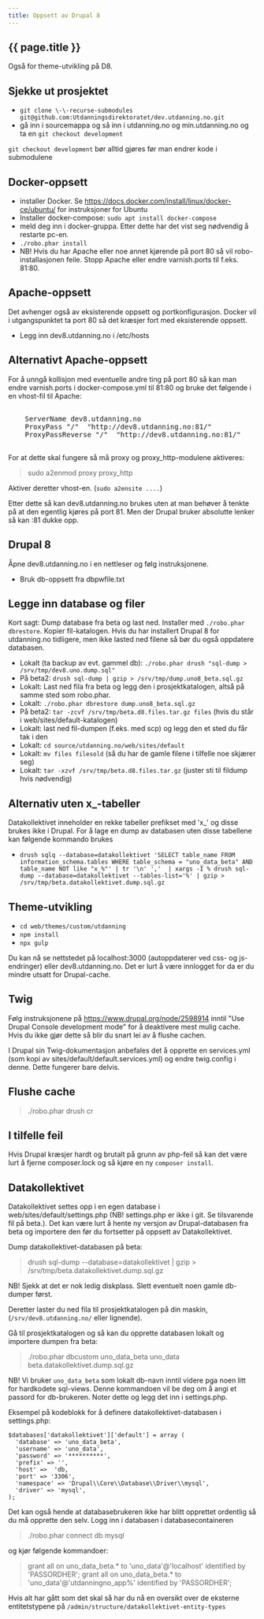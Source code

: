 ```yaml
---
title: Oppsett av Drupal 8
---
```


## {{ page.title }}

Også for theme-utvikling på D8.

## Sjekke ut prosjektet

- `git clone \-\-recurse-submodules git@github.com:Utdanningsdirektoratet/dev.utdanning.no.git`
- gå inn i sourcemappa og så inn i utdanning.no og min.utdanning.no og ta en `git checkout development`

`git checkout development` bør alltid gjøres før man endrer kode i submodulene


## Docker-oppsett

- installer Docker. Se https://docs.docker.com/install/linux/docker-ce/ubuntu/ for instruksjoner for Ubuntu
- Installer docker-compose: `sudo apt install docker-compose`
- meld deg inn i docker-gruppa. Etter dette har det vist seg nødvendig å restarte pc-en.
- `./robo.phar install`
- NB! Hvis du har Apache eller noe annet kjørende på port 80 så vil robo-installasjonen feile. Stopp Apache eller endre varnish.ports til f.eks. 81:80.


## Apache-oppsett

Det avhenger også av eksisterende oppsett og portkonfigurasjon. Docker vil i utgangspunktet ta port 80 så det kræsjer fort med eksisterende oppsett.

- Legg inn dev8.utdanning.no i /etc/hosts

## Alternativt Apache-oppsett

For å unngå kollisjon med eventuelle andre ting på port 80 så kan man endre varnish.ports i docker-compose.yml til 81:80 og bruke det følgende i en vhost-fil til Apache:
<pre>
<VirtualHost *:80>
    ServerName dev8.utdanning.no
    ProxyPass "/"  "http://dev8.utdanning.no:81/"
    ProxyPassReverse "/"  "http://dev8.utdanning.no:81/"
</VirtualHost>
</pre>

For at dette skal fungere så må proxy og proxy_http-modulene aktiveres:

> sudo a2enmod proxy proxy_http

Aktiver deretter vhost-en. (`sudo a2ensite ....`)

Etter dette så kan dev8.utdanning.no brukes uten at man behøver å tenkte på at den egentlig kjøres på port 81. Men der Drupal bruker absolutte lenker så kan :81 dukke opp.



## Drupal 8

Åpne dev8.utdanning.no i en nettleser og følg instruksjonene.

- Bruk db-oppsett fra dbpwfile.txt


## Legge inn database og filer

Kort sagt: Dump database fra beta og last ned. Installer med `./robo.phar dbrestore`. Kopier fil-katalogen.
Hvis du har installert Drupal 8 for utdanning.no tidligere, men ikke lasted ned filene så bør du også oppdatere databasen.

- Lokalt (ta backup av evt. gammel db): `./robo.phar drush "sql-dump > /srv/tmp/dev8.uno.dump.sql"`
- På beta2: `drush sql-dump | gzip > /srv/tmp/dump.uno8_beta.sql.gz`
- Lokalt: Last ned fila fra beta og legg den i prosjektkatalogen, altså på samme sted som robo.phar.
- Lokalt: `./robo.phar dbrestore dump.uno8_beta.sql.gz`
- På beta2: `tar -zcvf /srv/tmp/beta.d8.files.tar.gz files` (hvis du står i web/sites/default-katalogen)
- Lokalt: last ned fil-dumpen (f.eks. med scp) og legg den et sted du får tak i den
- Lokalt: `cd source/utdanning.no/web/sites/default`
- Lokalt: `mv files filesold` (så du har de gamle filene i tilfelle noe skjærer seg)
- Lokalt: `tar -xzvf /srv/tmp/beta.d8.files.tar.gz` (juster sti til fildump hvis nødvendig)

## Alternativ uten x_-tabeller

Datakollektivet inneholder en rekke tabeller prefikset med 'x_' og disse brukes ikke i Drupal. For å lage en dump av databasen uten disse tabellene kan følgende kommando brukes

- `drush sqlq --database=datakollektivet 'SELECT table_name FROM information_schema.tables WHERE table_schema = "uno_data_beta" AND table_name NOT like "x_%"' | tr '\n' ','  | xargs -I % drush sql-dump --database=datakollektivet --tables-list='%' | gzip > /srv/tmp/beta.datakollektivet.dump.sql.gz`



## Theme-utvikling

- `cd web/themes/custom/utdanning`
- `npm install`
- `npx gulp`

Du kan nå se nettstedet på localhost:3000 (autoppdaterer ved css- og js-endringer) eller dev8.utdanning.no. Det er lurt å være innlogget for da er du mindre utsatt for Drupal-cache.


## Twig

Følg instruksjonene på https://www.drupal.org/node/2598914 inntil "Use Drupal Console development mode" for å deaktivere mest mulig cache. Hvis du ikke gjør dette så blir du snart lei av å flushe cachen.

I Drupal sin Twig-dokumentasjon anbefales det å opprette en services.yml (som kopi av sites/default/default.services.yml) og endre twig.config i denne. Dette fungerer bare delvis.


## Flushe cache

> ./robo.phar drush cr


## I tilfelle feil

Hvis Drupal kræsjer hardt og brutalt på grunn av php-feil så kan det være lurt å fjerne composer.lock og så kjøre en ny `composer install`.

## Datakollektivet

Datakollektivet settes opp i en egen database i web/sites/default/settings.php (NB! settings.php er ikke i git. Se tilsvarende fil på beta.). Det kan være lurt å hente ny versjon av Drupal-databasen fra beta og importere den før du fortsetter på oppsett av Datakollektivet.

Dump datakollektivet-databasen på beta:

> drush sql-dump \-\-database=datakollektivet \| gzip > /srv/tmp/beta.datakollektivet.dump.sql.gz

NB! Sjekk at det er nok ledig diskplass. Slett eventuelt noen gamle db-dumper først.

Deretter laster du ned fila til prosjektkatalogen på din maskin, (`/srv/dev8.utdanning.no/` eller lignende).

Gå til prosjektkatalogen og så kan du opprette databasen lokalt og importere dumpen fra beta:

> ./robo.phar dbcustom uno_data_beta uno_data beta.datakollektivet.dump.sql.gz

NB! Vi bruker `uno_data_beta` som lokalt db-navn inntil videre pga noen litt for hardkodete sql-views. Denne kommandoen vil be deg om å angi et passord for db-brukeren. Noter dette og legg det inn i settings.php.

Eksempel på kodeblokk for å definere datakollektivet-databasen i settings.php:

    $databases['datakollektivet']['default'] = array (
      'database' => 'uno_data_beta',
      'username' => 'uno_data',
      'password' => '**********',
      'prefix' => '',
      'host' =>  'db,
      'port' => '3306',
      'namespace' => 'Drupal\\Core\\Database\\Driver\\mysql',
      'driver' => 'mysql',
    );

Det kan også hende at databasebrukeren ikke har blitt opprettet ordentlig så du må opprette den selv. Logg inn i databasen i databasecontaineren

> ./robo.phar connect db
> mysql

og kjør følgende kommandoer:

> grant all on uno_data_beta.* to 'uno_data'@'localhost' identified by 'PASSORDHER';
> grant all on uno_data_beta.* to 'uno_data'@'utdanningno_app%' identified by 'PASSORDHER';


Hvis alt har gått som det skal så har du nå en oversikt over de eksterne entitetstypene på `/admin/structure/datakollektivet-entity-types`

